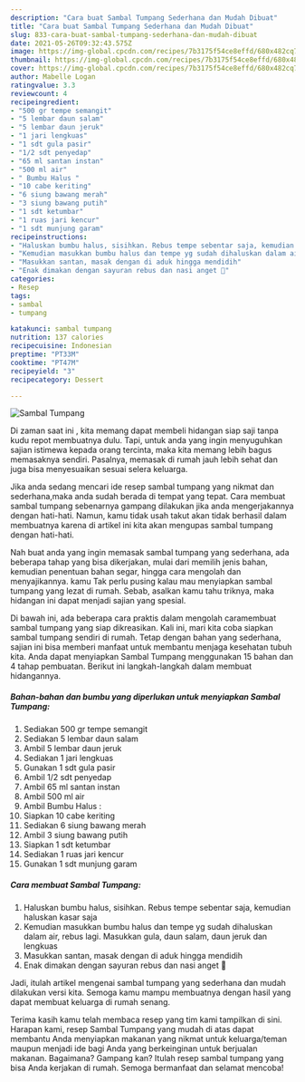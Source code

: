 ```yaml
---
description: "Cara buat Sambal Tumpang Sederhana dan Mudah Dibuat"
title: "Cara buat Sambal Tumpang Sederhana dan Mudah Dibuat"
slug: 833-cara-buat-sambal-tumpang-sederhana-dan-mudah-dibuat
date: 2021-05-26T09:32:43.575Z
image: https://img-global.cpcdn.com/recipes/7b3175f54ce8effd/680x482cq70/sambal-tumpang-foto-resep-utama.jpg
thumbnail: https://img-global.cpcdn.com/recipes/7b3175f54ce8effd/680x482cq70/sambal-tumpang-foto-resep-utama.jpg
cover: https://img-global.cpcdn.com/recipes/7b3175f54ce8effd/680x482cq70/sambal-tumpang-foto-resep-utama.jpg
author: Mabelle Logan
ratingvalue: 3.3
reviewcount: 4
recipeingredient:
- "500 gr tempe semangit"
- "5 lembar daun salam"
- "5 lembar daun jeruk"
- "1 jari lengkuas"
- "1 sdt gula pasir"
- "1/2 sdt penyedap"
- "65 ml santan instan"
- "500 ml air"
- " Bumbu Halus "
- "10 cabe keriting"
- "6 siung bawang merah"
- "3 siung bawang putih"
- "1 sdt ketumbar"
- "1 ruas jari kencur"
- "1 sdt munjung garam"
recipeinstructions:
- "Haluskan bumbu halus, sisihkan. Rebus tempe sebentar saja, kemudian haluskan kasar saja"
- "Kemudian masukkan bumbu halus dan tempe yg sudah dihaluskan dalam air, rebus lagi. Masukkan gula, daun salam, daun jeruk dan lengkuas"
- "Masukkan santan, masak dengan di aduk hingga mendidih"
- "Enak dimakan dengan sayuran rebus dan nasi anget 🤤"
categories:
- Resep
tags:
- sambal
- tumpang

katakunci: sambal tumpang 
nutrition: 137 calories
recipecuisine: Indonesian
preptime: "PT33M"
cooktime: "PT47M"
recipeyield: "3"
recipecategory: Dessert

---
```



![Sambal Tumpang](https://img-global.cpcdn.com/recipes/7b3175f54ce8effd/680x482cq70/sambal-tumpang-foto-resep-utama.jpg)

Di zaman  saat ini , kita memang dapat membeli hidangan siap saji tanpa kudu repot membuatnya dulu. Tapi, untuk anda yang ingin menyuguhkan sajian istimewa kepada orang tercinta, maka kita memang lebih bagus memasaknya sendiri. Pasalnya, memasak di rumah jauh lebih sehat dan juga bisa menyesuaikan sesuai selera keluarga.

Jika anda sedang mencari ide resep sambal tumpang yang nikmat dan sederhana,maka anda sudah berada di tempat yang tepat. Cara membuat sambal tumpang  sebenarnya gampang dilakukan jika anda mengerjakannya dengan hati-hati. Namun, kamu tidak usah takut akan tidak berhasil dalam membuatnya 
karena di artikel ini kita akan mengupas sambal tumpang dengan hati-hati.  



Nah buat anda yang ingin memasak sambal tumpang yang sederhana, ada beberapa tahap yang bisa dikerjakan, mulai dari memilih jenis bahan, kemudian penentuan bahan segar, hingga cara mengolah dan menyajikannya. kamu Tak perlu pusing kalau mau menyiapkan sambal tumpang yang lezat di rumah. Sebab, asalkan kamu  tahu triknya, maka hidangan ini dapat menjadi sajian yang spesial.

Di bawah ini, ada beberapa cara praktis  dalam mengolah caramembuat sambal tumpang yang siap dikreasikan. Kali ini, mari kita coba siapkan sambal tumpang sendiri di rumah. Tetap dengan bahan yang sederhana, sajian ini bisa memberi manfaat untuk membantu menjaga kesehatan tubuh kita. Anda dapat menyiapkan Sambal Tumpang menggunakan 15 bahan dan 4 tahap pembuatan. Berikut ini langkah-langkah dalam membuat hidangannya.

<!--inarticleads1-->

##### Bahan-bahan dan bumbu yang diperlukan untuk menyiapkan Sambal Tumpang:

1. Sediakan 500 gr tempe semangit
1. Sediakan 5 lembar daun salam
1. Ambil 5 lembar daun jeruk
1. Sediakan 1 jari lengkuas
1. Gunakan 1 sdt gula pasir
1. Ambil 1/2 sdt penyedap
1. Ambil 65 ml santan instan
1. Ambil 500 ml air
1. Ambil  Bumbu Halus :
1. Siapkan 10 cabe keriting
1. Sediakan 6 siung bawang merah
1. Ambil 3 siung bawang putih
1. Siapkan 1 sdt ketumbar
1. Sediakan 1 ruas jari kencur
1. Gunakan 1 sdt munjung garam




<!--inarticleads2-->

##### Cara membuat Sambal Tumpang:

1. Haluskan bumbu halus, sisihkan. Rebus tempe sebentar saja, kemudian haluskan kasar saja
1. Kemudian masukkan bumbu halus dan tempe yg sudah dihaluskan dalam air, rebus lagi. Masukkan gula, daun salam, daun jeruk dan lengkuas
1. Masukkan santan, masak dengan di aduk hingga mendidih
1. Enak dimakan dengan sayuran rebus dan nasi anget 🤤




Jadi, itulah artikel mengenai  sambal tumpang  yang sederhana dan mudah dilakukan versi kita. Semoga kamu mampu membuatnya dengan hasil yang dapat membuat keluarga di rumah senang. 

Terima kasih kamu telah membaca resep yang tim kami tampilkan di sini. Harapan kami, resep  Sambal Tumpang yang mudah di atas dapat membantu Anda menyiapkan makanan yang nikmat untuk keluarga/teman maupun menjadi ide bagi Anda yang berkeinginan untuk berjualan makanan. Bagaimana? Gampang kan? Itulah resep sambal tumpang yang bisa Anda kerjakan di rumah. Semoga bermanfaat dan selamat mencoba!

